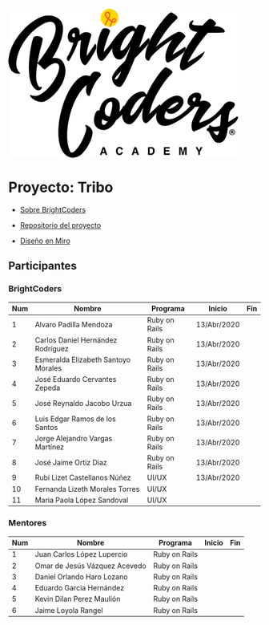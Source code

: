 ![BrightCoders Logo](../../imgs/logo-bc.png)


# Proyecto: Tribo
- [Sobre BrightCoders](https://github.com/magma-labs/BrightCoders/blob/master/nosotros.md)

- [Repositorio del proyecto](https://github.com/magma-labs/tribo)
- [Diseño en Miro](https://miro.com/app/board/o9J_ktv22zI=/)


## Participantes

### BrightCoders

Num | Nombre | Programa | Inicio | Fin
--- | --- | --- | --- | --- 
1 | Alvaro Padilla Mendoza | Ruby on Rails | 13/Abr/2020 | 
2 | Carlos Daniel Hernández Rodríguez | Ruby on Rails | 13/Abr/2020 | 
3 | Esmeralda Elizabeth Santoyo Morales | Ruby on Rails | 13/Abr/2020 | 
4 | José Eduardo Cervantes Zepeda | Ruby on Rails | 13/Abr/2020 | 
5 | José Reynaldo Jacobo Urzua | Ruby on Rails | 13/Abr/2020 | 
6 | Luis Edgar Ramos de los Santos | Ruby on Rails | 13/Abr/2020 | 
7 | Jorge Alejandro Vargas Martínez  | Ruby on Rails | 13/Abr/2020 | 
8 | José Jaime Ortiz Diaz | Ruby on Rails | 13/Abr/2020 | 
9 | Rubí Lizet Castellanos Núñez | UI/UX | 13/Abr/2020 | 
10 | Fernanda Lizeth Morales Torres | UI/UX |  | 
11 | Maria Paola López Sandoval |UI/UX |  | 

### Mentores

Num | Nombre | Programa | Inicio | Fin
--- | --- | --- | --- | --- 
1 | Juan Carlos López Lupercio | Ruby on Rails | | 
2 | Omar de Jesús Vázquez Acevedo | Ruby on Rails | | 
3 | Daniel Orlando Haro Lozano | Ruby on Rails | | 
4 | Eduardo Garcia Hernández | Ruby on Rails | | 
5 | Kevin Dilan Perez Maulión | Ruby on Rails | | 
6 | Jaime Loyola Rangel | Ruby on Rails | | 



